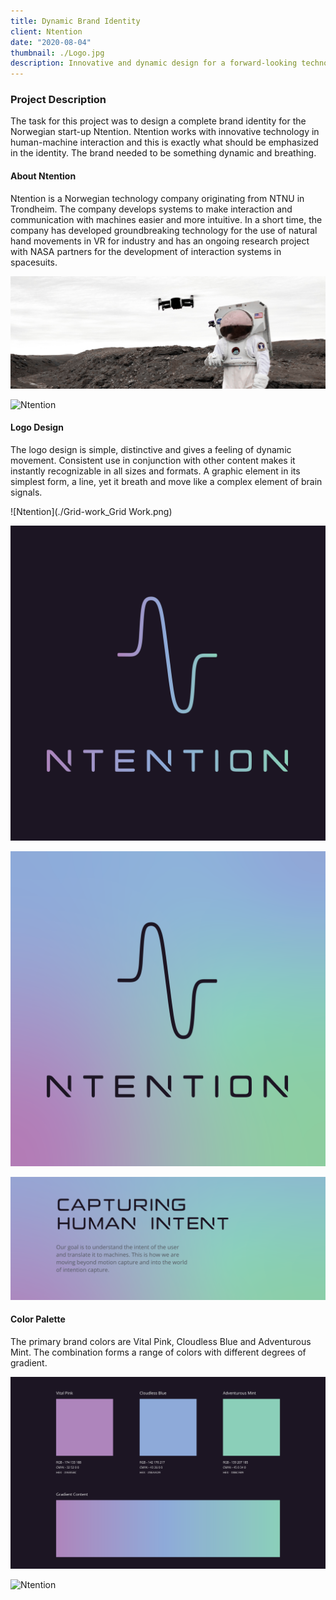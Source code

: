 ```yaml
---
title: Dynamic Brand Identity
client: Ntention
date: "2020-08-04"
thumbnail: ./Logo.jpg
description: Innovative and dynamic design for a forward-looking technology company.
---
```


### Project Description

The task for this project was to design a complete brand identity for the Norwegian start-up Ntention. Ntention works with innovative technology in human-machine interaction and this is exactly what should be emphasized in the identity. The brand needed to be something dynamic and breathing.

#### About Ntention

Ntention is a Norwegian technology company originating from NTNU in Trondheim. The company develops systems to make interaction and communication with machines easier and more intuitive. In a short time, the company has developed groundbreaking technology for the use of natural hand movements in VR for industry and has an ongoing research project with NASA partners for the development of interaction systems in spacesuits.

<div class="kg-card kg-image-card kg-width-full">

![Ntention](./space.png)

</div>

<div class="kg-card kg-image-card kg-width-full">

<img src="./logo.gif" alt="Ntention" style="max-width:100%;" />

</div>

#### Logo Design

The logo design is simple, distinctive and gives a feeling of dynamic movement. Consistent use in conjunction with other content makes it instantly recognizable in all sizes and formats. A graphic element in its simplest form, a line, yet it breath
and move like a complex element of brain signals.

<div class="kg-card kg-image-card kg-width-wide">

![Ntention](./Grid-work_Grid Work.png)

</div>

![Ntention](./Logo-Color-DarkBG.png)

![Ntention](./Logo-Dark-ColorBG.png)

<div class="kg-card kg-image-card kg-width-wide">

![Ntention](./banner.png)

</div>

#### Color Palette

The primary brand colors are Vital Pink, Cloudless Blue and Adventurous Mint. The combination forms a range of colors with different degrees of gradient.

<div class="kg-card kg-image-card kg-width-wide">

![Ntention](./colors.png)

</div>

<div class="kg-card kg-image-card kg-width-full">

![Ntention](./Scene.png)

</div>
